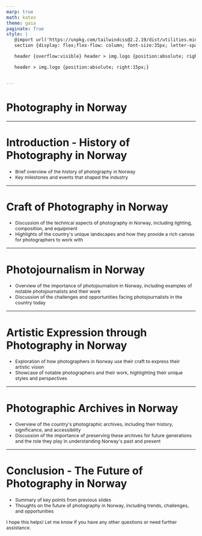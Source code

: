 ```yaml
---
marp: true
math: katex
theme: gaia
paginate: True
style: |
   @import url('https://unpkg.com/tailwindcss@2.2.19/dist/utilities.min.css');
   section {display: flex;flex-flow: column; font-size:35px; letter-spacing:1.4px;}

   header {overflow:visible} header > img.logo {position:absolute; right:15px;}

   header > img.logo {position:absolute; right:15px;}


---
```

<!-- backgroundImage: url('backgrounds/wwwatercolor (4).png') -->
<!-- _class: lead -->

 # Photography in Norway

---
<style scoped>p,li {font-size:0.92em}</style>

 # **Introduction - History of Photography in Norway**

- Brief overview of the history of photography in Norway
- Key milestones and events that shaped the industry

---
<style scoped>p,li {font-size:0.92em}</style>

 # Craft of Photography in Norway

- Discussion of the technical aspects of photography in Norway, including lighting, composition, and equipment
- Highlights of the country's unique landscapes and how they provide a rich canvas for photographers to work with

---
<style scoped>p,li {font-size:0.92em}</style>

 # **Photojournalism in Norway**
- Overview of the importance of photojournalism in Norway, including examples of notable photojournalists and their work
- Discussion of the challenges and opportunities facing photojournalists in the country today


---
<style scoped>p,li {font-size:0.92em}</style>

 # Artistic Expression through Photography in Norway

- Exploration of how photographers in Norway use their craft to express their artistic vision
- Showcase of notable photographers and their work, highlighting their unique styles and perspectives

---
<style scoped>p,li {font-size:0.92em}</style>

 # **Photographic Archives in Norway**
- Overview of the country's photographic archives, including their history, significance, and accessibility
- Discussion of the importance of preserving these archives for future generations and the role they play in understanding Norway's past and present


---
<style scoped>p,li {font-size:0.88em}</style>

 # Conclusion - The Future of Photography in Norway

- Summary of key points from previous slides
- Thoughts on the future of photography in Norway, including trends, challenges, and opportunities

I hope this helps! Let me know if you have any other questions or need further assistance.